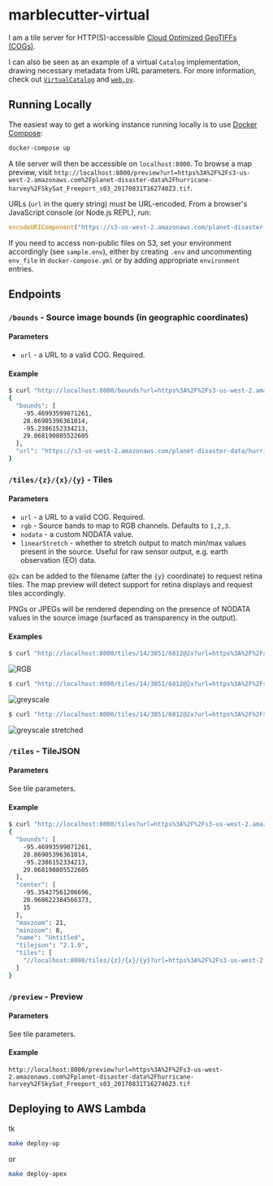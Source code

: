 # marblecutter-virtual

I am a tile server for HTTP(S)-accessible [Cloud Optimized GeoTIFFs
(COGs)](http://www.cogeo.org/).

I can also be seen as an example of a virtual `Catalog` implementation, drawing
necessary metadata from URL parameters. For more information, check out [`VirtualCatalog`](virtual/catalogs.py) and [`web.py`](virtual/web.py).

## Running Locally

The easiest way to get a working instance running locally is to use [Docker
Compose](https://docs.docker.com/compose/):

```bash
docker-compose up
```

A tile server will then be accessible on `localhost:8000`. To browse a map
preview, visit
`http://localhost:8000/preview?url=https%3A%2F%2Fs3-us-west-2.amazonaws.com%2Fplanet-disaster-data%2Fhurricane-harvey%2FSkySat_Freeport_s03_20170831T162740Z3.tif`.

URLs (`url` in the query string) must be URL-encoded. From a browser's
JavaScript console (or Node.js REPL), run:

```javascript
encodeURIComponent("https://s3-us-west-2.amazonaws.com/planet-disaster-data/hurricane-harvey/SkySat_Freeport_s03_20170831T162740Z3.tif")
```

If you need to access non-public files on S3, set your environment accordingly
(see `sample.env`), either by creating `.env` and uncommenting `env_file` in
`docker-compose.yml` or by adding appropriate `environment` entries.

## Endpoints

### `/bounds` - Source image bounds (in geographic coordinates)

#### Parameters

* `url` - a URL to a valid COG. Required.

#### Example

```bash
$ curl "http://localhost:8000/bounds?url=https%3A%2F%2Fs3-us-west-2.amazonaws.com%2Fplanet-disaster-data%2Fhurricane-harvey%2FSkySat_Freeport_s03_20170831T162740Z3.tif"
{
  "bounds": [
    -95.46993599071261,
    28.86905396361014,
    -95.2386152334213,
    29.068190805522605
  ],
  "url": "https://s3-us-west-2.amazonaws.com/planet-disaster-data/hurricane-harvey/SkySat_Freeport_s03_20170831T162740Z3.tif"
}
```

### `/tiles/{z}/{x}/{y}` - Tiles

#### Parameters

* `url` - a URL to a valid COG. Required.
* `rgb` - Source bands to map to RGB channels. Defaults to `1,2,3`.
* `nodata` - a custom NODATA value.
* `linearStretch` - whether to stretch output to match min/max values present in
  the source. Useful for raw sensor output, e.g. earth observation (EO) data.

`@2x` can be added to the filename (after the `{y}` coordinate) to request
retina tiles. The map preview will detect support for retina displays and
request tiles accordingly.

PNGs or JPEGs will be rendered depending on the presence of NODATA values in the
source image (surfaced as transparency in the output).

#### Examples

```bash
$ curl "http://localhost:8000/tiles/14/3851/6812@2x?url=https%3A%2F%2Fs3-us-west-2.amazonaws.com%2Fplanet-disaster-data%2Fhurricane-harvey%2FSkySat_Freeport_s03_20170831T162740Z3.tif" | imgcat
```

![RGB](docs/rgb.png)

```bash
$ curl "http://localhost:8000/tiles/14/3851/6812@2x?url=https%3A%2F%2Fs3-us-west-2.amazonaws.com%2Fplanet-disaster-data%2Fhurricane-harvey%2FSkySat_Freeport_s03_20170831T162740Z3.tif&rgb=1,1,1" | imgcat
```

![greyscale](docs/greyscale.png)

```bash
$ curl "http://localhost:8000/tiles/14/3851/6812@2x?url=https%3A%2F%2Fs3-us-west-2.amazonaws.com%2Fplanet-disaster-data%2Fhurricane-harvey%2FSkySat_Freeport_s03_20170831T162740Z3.tif&rgb=1,1,1&linearStretch=true" | imgcat
```

![greyscale stretched](docs/greyscale_stretched.png)

### `/tiles` - TileJSON

#### Parameters

See tile parameters.

#### Example

```bash
$ curl "http://localhost:8000/tiles?url=https%3A%2F%2Fs3-us-west-2.amazonaws.com%2Fplanet-disaster-data%2Fhurricane-harvey%2FSkySat_Freeport_s03_20170831T162740Z3.tif"
{
  "bounds": [
    -95.46993599071261,
    28.86905396361014,
    -95.2386152334213,
    29.068190805522605
  ],
  "center": [
    -95.35427561206696,
    28.968622384566373,
    15
  ],
  "maxzoom": 21,
  "minzoom": 8,
  "name": "Untitled",
  "tilejson": "2.1.0",
  "tiles": [
    "//localhost:8000/tiles/{z}/{x}/{y}?url=https%3A%2F%2Fs3-us-west-2.amazonaws.com%2Fplanet-disaster-data%2Fhurricane-harvey%2FSkySat_Freeport_s03_20170831T162740Z3.tif"
  ]
}
```

### `/preview` - Preview

#### Parameters

See tile parameters.

#### Example

`http://localhost:8000/preview?url=https%3A%2F%2Fs3-us-west-2.amazonaws.com%2Fplanet-disaster-data%2Fhurricane-harvey%2FSkySat_Freeport_s03_20170831T162740Z3.tif`

## Deploying to AWS Lambda

tk

```bash
make deploy-up
```

or

```bash
make deploy-apex
```
